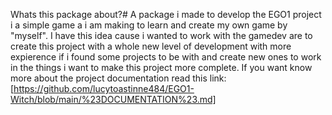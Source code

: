 Whats this package about?#
A package i made to develop the EGO1 project i a simple game a i am making to learn and create my own game by "myself".
I have this idea cause i wanted to work with the gamedev
are to create this project with a whole new level of development with more expierence if i found some projects to be with and create new ones to work in the things i want to make this project more complete.
If you want know more about the project documentation read this link:
[https://github.com/lucytoastinne484/EGO1-Witch/blob/main/%23DOCUMENTATION%23.md]

